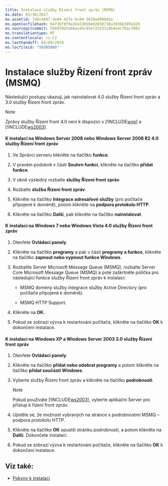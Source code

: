 ```yaml
---
title: Instalace služby Řízení front zpráv (MSMQ)
ms.date: 03/30/2017
ms.assetid: 7ddcd497-3e04-427e-bc04-3610ad98b01e
ms.openlocfilehash: 64736f8f0a34a53658dd2838738a3d36b3891d2d
ms.sourcegitcommit: 558d78d2a68acd4c95ef23231c8b4e4c7bac3902
ms.translationtype: MT
ms.contentlocale: cs-CZ
ms.lasthandoff: 04/09/2019
ms.locfileid: "59305088"
---
```

# <a name="installing-message-queuing-msmq"></a>Instalace služby Řízení front zpráv (MSMQ)
Následující postupy ukazují, jak nainstalovat 4.0 služby Řízení front zpráv a 3.0 služby Řízení front zpráv.  
  
> [!NOTE]
>  Zprávy služby Řízení front 4.0 není k dispozici v [!INCLUDE[wxp](../../../../includes/wxp-md.md)] a [!INCLUDE[ws2003](../../../../includes/ws2003-md.md)].  
  
#### <a name="to-install-message-queuing-40-on-windows-server-2008-or-windows-server-2008-r2"></a>K instalaci na Windows Server 2008 nebo Windows Server 2008 R2 4.0 služby Řízení front zpráv  
  
1. Ve Správci serveru klikněte na tlačítko **funkce**.  
  
2. V pravém podokně v části **Souhrn funkcí**, klikněte na tlačítko **přidat funkce**.  
  
3. V okně výsledný rozbalte **služby Řízení front zpráv**.  
  
4. Rozbalte **služba Řízení front zpráv**.  
  
5. Klikněte na tlačítko **Integrace adresářové služby** (pro počítače připojené k doméně), potom klikněte na **podpora protokolu HTTP**.  
  
6. Klikněte na tlačítko **Další**, pak klikněte na tlačítko **nainstalovat**.  
  
#### <a name="to-install-message-queuing-40-on-windows-7-or-windows-vista"></a>K instalaci na Windows 7 nebo Windows Vista 4.0 služby Řízení front zpráv  
  
1. Otevřete **Ovládací panely**.  
  
2. Klikněte na tlačítko **programy** a pak v části **programy a funkce**, klikněte na tlačítko **zapnout nebo vypnout funkce Windows**.  
  
3. Rozbalíte Server Microsoft Message Queue (MSMQ), rozbalte Server Core Microsoft Message Queue (MSMQ) a poté zaškrtněte políčka pro následující funkce služby Řízení front zpráv k instalaci:  
  
    -   MSMQ domény služby integrace služby Active Directory (pro počítače připojené k doméně).  
  
    -   MSMQ HTTP Support.  
  
4. Klikněte na **OK**.  
  
5. Pokud se zobrazí výzva k restartování počítače, klikněte na tlačítko **OK** k dokončení instalace.  
  
#### <a name="to-install-message-queuing-30-on-windows-xp-and-windows-server-2003"></a>K instalaci na Windows XP a Windows Server 2003 3.0 služby Řízení front zpráv  
  
1. Otevřete **Ovládací panely**.  
  
2. Klikněte na tlačítko **přidat nebo odebrat programy** a potom klikněte na tlačítko **přidat součásti Windows**.  
  
3. Vyberte služby Řízení front zpráv a klikněte na tlačítko **podrobnosti**.  
  
    > [!NOTE]
    >  Pokud používáte [!INCLUDE[ws2003](../../../../includes/ws2003-md.md)], vyberte aplikační Server pro přístup k řízení front zpráv.  
  
4. Ujistěte se, že možnost vybraných na stránce s podrobnostmi MSMQ – podpora protokolu HTTP.  
  
5. Klikněte na tlačítko **OK** opustili stránku podrobností, a potom klikněte na **Další**. Dokončete instalaci.  
  
6. Pokud se zobrazí výzva k restartování počítače, klikněte na tlačítko **OK** k dokončení instalace.  
  
## <a name="see-also"></a>Viz také:

- [Pokyny k instalaci](../../../../docs/framework/wcf/samples/set-up-instructions.md)
